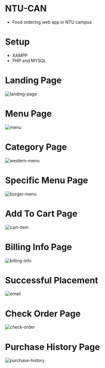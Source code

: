 # NTU-CAN
- Food ordering web app in NTU campus

# Setup
- XAMPP
- PHP and MYSQL

# Landing Page
![landing-page](https://user-images.githubusercontent.com/44188425/83219608-5d94de80-a1a3-11ea-9322-2e9de6d25b93.jpg)

# Menu Page
![menu](https://user-images.githubusercontent.com/44188425/83220126-c92b7b80-a1a4-11ea-9849-0fa84fec7de0.PNG)

# Category Page
![western-menu](https://user-images.githubusercontent.com/44188425/83221289-fb8aa800-a1a7-11ea-8391-24aff09afd6b.PNG)

# Specific Menu Page
![burger-menu](https://user-images.githubusercontent.com/44188425/83220157-e2ccc300-a1a4-11ea-8cc2-1fa4bbb70920.PNG)

# Add To Cart Page
![cart-item](https://user-images.githubusercontent.com/44188425/83220167-ea8c6780-a1a4-11ea-9403-03ac22cba171.PNG)

# Billing Info Page
![billing-info](https://user-images.githubusercontent.com/44188425/83221389-49071500-a1a8-11ea-9712-7a13ac174637.PNG)

# Successful Placement
![email](https://user-images.githubusercontent.com/44188425/83220170-ebbd9480-a1a4-11ea-96d3-5972cf0b316b.PNG)

# Check Order Page
![check-order](https://user-images.githubusercontent.com/44188425/83221292-fd546b80-a1a7-11ea-8ffc-e887e0b24d1b.PNG)

# Purchase History Page
![purchase-history](https://user-images.githubusercontent.com/44188425/83221293-fded0200-a1a7-11ea-83c8-393ac2f651ad.PNG)
